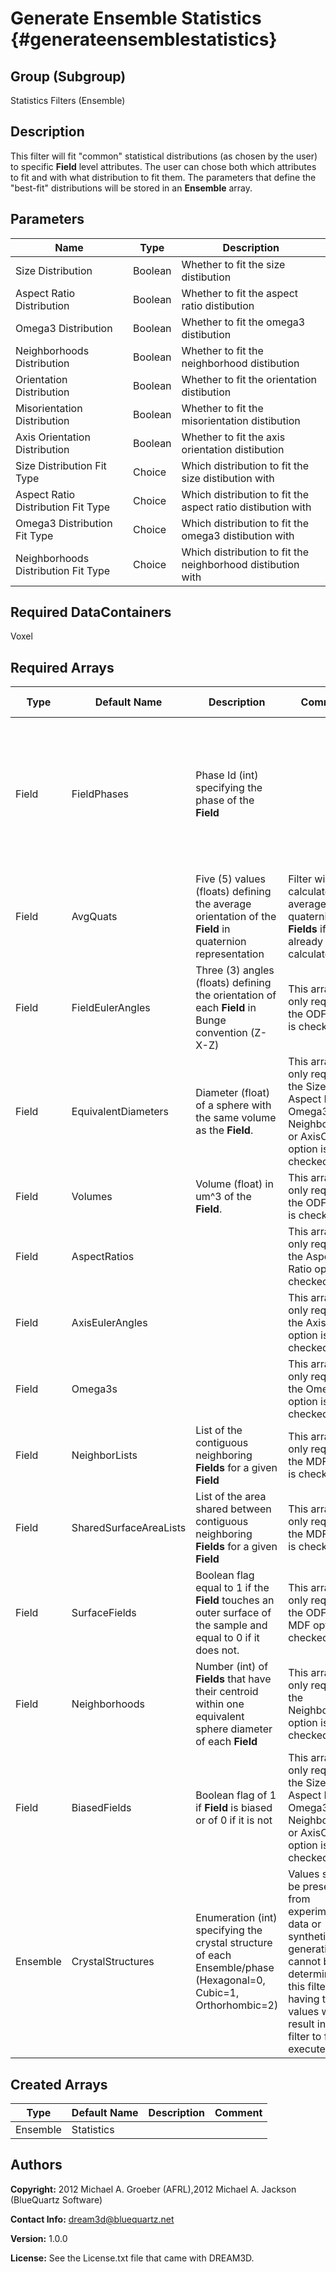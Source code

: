 Generate Ensemble Statistics {#generateensemblestatistics}
==========

## Group (Subgroup) ##
Statistics Filters (Ensemble)

## Description ##
This filter will fit "common" statistical distributions (as chosen by the user) to specific **Field** level attributes.  The user can chose both which attributes to fit and with what distribution to fit them.  The parameters that define the "best-fit" distributions will be stored in an **Ensemble** array.

## Parameters ##

| Name | Type | Description |
|------|------| ----------- |
| Size Distribution | Boolean | Whether to fit the size distibution |
| Aspect Ratio Distribution | Boolean | Whether to fit the aspect ratio distibution |
| Omega3 Distribution | Boolean | Whether to fit the omega3 distibution |
| Neighborhoods Distribution | Boolean | Whether to fit the neighborhood distibution |
| Orientation Distribution| Boolean | Whether to fit the orientation distibution |
| Misorientation Distribution | Boolean | Whether to fit the misorientation distibution |
| Axis Orientation Distribution | Boolean | Whether to fit the axis orientation distibution |
| Size Distribution Fit Type | Choice | Which distribution to fit the size distibution with |
| Aspect Ratio Distribution Fit Type | Choice | Which distribution to fit the aspect ratio distibution with |
| Omega3 Distribution Fit Type | Choice | Which distribution to fit the omega3 distibution with |
| Neighborhoods Distribution Fit Type | Choice | Which distribution to fit the neighborhood distibution with |

## Required DataContainers ##
Voxel

## Required Arrays ##

| Type | Default Name | Description | Comment | Filters Known to Create Data |
|------|--------------|-------------|---------|-----|
| Field | FieldPhases | Phase Id (int) specifying the phase of the **Field**| | Find Field Phases (Generic), Read Field Info File (IO), Pack Primary Phases (SyntheticBuilding), Insert Precipitate Phases (SyntheticBuilding), Establish Matrix Phase (SyntheticBuilding) |
| Field | AvgQuats | Five (5) values (floats) defining the average orientation of the **Field** in quaternion representation | Filter will calculate average quaternions for **Fields** if not already calculated. | Find Field Average Orientations (Statistics) |
| Field | FieldEulerAngles | Three (3) angles (floats) defining the orientation of each **Field** in Bunge convention (Z-X-Z) | This array is only required if the ODF option is checked | Find Field Average Orientations (Statistics) |
| Field | EquivalentDiameters | Diameter (float) of a sphere with the same volume as the **Field**. | This array is only required if the Size, Aspect Ratio, Omega3, Neighborhoods or AxisODF option is checked | Find Field Sizes (Statistics) |
| Field | Volumes | Volume (float) in um^3 of the **Field**. | This array is only required if the ODF option is checked | Find Field Sizes (Statistics) |
| Field | AspectRatios |  | This array is only required if the Aspect Ratio option is checked | Find Field Shapes (Statistics) |
| Field | AxisEulerAngles |  | This array is only required if the AxisODF option is checked | Find Field Shapes (Statistics) |
| Field | Omega3s |  | This array is only required if the Omega3 option is checked | Find Field Shapes (Statistics) |
| Field | NeighborLists | List of the  contiguous neighboring **Fields** for a given **Field** | This array is only required if the MDF option is checked | Find Field Neighbors (Statistics) |
| Field | SharedSurfaceAreaLists | List of the area shared between contiguous neighboring **Fields** for a given **Field** | This array is only required if the MDF option is checked | Find Field Neighbors (Statistics) |
| Field | SurfaceFields | Boolean flag equal to 1 if the **Field** touches an outer surface of the sample and equal to 0 if it does not. | This array is only required if the ODF or MDF option is checked | Find Surface Fields (Generic)
| Field | Neighborhoods | Number (int) of **Fields** that have their centroid within one equivalent sphere diameter of each **Field** | This array is only required if the Neighborhoods option is checked | Find Field Neighborhoods (Statistics)
| Field | BiasedFields | Boolean flag of 1 if **Field** is biased or of 0 if it is not | This array is only required if the Size, Aspect Ratio, Omega3, Neighborhoods or AxisODF option is checked | Find Biased Fields (Bounding Box) (Generic) |
| Ensemble | CrystalStructures | Enumeration (int) specifying the crystal structure of each Ensemble/phase (Hexagonal=0, Cubic=1, Orthorhombic=2) | Values should be present from experimental data or synthetic generation and cannot be determined by this filter. Not having these values will result in the filter to fail/not execute. | Read H5Ebsd File (IO), Read Ensemble Info File (IO), Initialize Synthetic Volume (SyntheticBuilding) |

## Created Arrays ##
| Type | Default Name | Description | Comment |
|------|--------------|-------------|---------|
| Ensemble | Statistics |  |  |

## Authors ##

**Copyright:** 2012 Michael A. Groeber (AFRL),2012 Michael A. Jackson (BlueQuartz Software)

**Contact Info:** dream3d@bluequartz.net

**Version:** 1.0.0

**License:**  See the License.txt file that came with DREAM3D.



